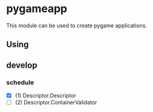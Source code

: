 # pygameapp
This module can be used to create pygame applications.


## Using


## develop

### schedule
 - [x] (1) Descriptor.Descriptor
 - [ ] (2) Descriptor.ContainerValidator

